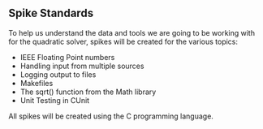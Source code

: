 ## Spike Standards

To help us understand the data and tools we are going to be working with for the quadratic solver, spikes will be created for the various topics:
* IEEE Floating Point numbers
* Handling input from multiple sources
* Logging output to files
* Makefiles
* The sqrt() function from the Math library
* Unit Testing in CUnit

All spikes will be created using the C programming language.
